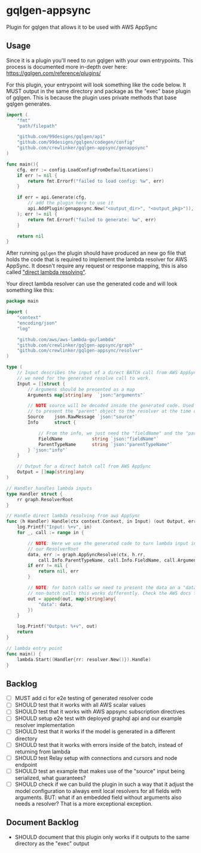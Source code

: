 # gqlgen-appsync

Plugin for gqlgen that allows it to be used with AWS AppSync

## Usage

Since it is a plugin you'll need to run gqlgen with your own entrypoints. This process is
documented more in-depth over here: https://gqlgen.com/reference/plugins/

For this plugin, your entrypoint will look something like the code below. It MUST output
in the same directory and package as the "exec" base plugin of gqlgen. This is because the
plugin uses private methods that base gqlgen generates.

```Go
import (
	"fmt"
	"path/filepath"

	"github.com/99designs/gqlgen/api"
	"github.com/99designs/gqlgen/codegen/config"
	"github.com/crewlinker/gqlgen-appsync/genappsync"
)

func main(){
	cfg, err := config.LoadConfigFromDefaultLocations()
	if err != nil {
		return fmt.Errorf("failed to load config: %w", err)
	}

	if err = api.Generate(cfg,
        // add the plugin here to use it
		api.AddPlugin(genappsync.New("<output_dir>", "<output_pkg>")),
	); err != nil {
		return fmt.Errorf("failed to generate: %w", err)
	}

	return nil
}
```

After running `gqlgen` the plugin should have produced an new go file that holds the code
that is required to implement the lambda resolver for AWS AppSync. It doesn't require any
request or response mapping, this is also called ["direct lambda resolving"](https://docs.aws.amazon.com/appsync/latest/devguide/direct-lambda-reference.html).

Your direct lambda resolver can use the generated code and will look something like this:

```Go
package main

import (
	"context"
	"encoding/json"
	"log"

	"github.com/aws/aws-lambda-go/lambda"
	"github.com/crewlinker/gqlgen-appsync/graph"
	"github.com/crewlinker/gqlgen-appsync/resolver"
)

type (
	// Input describes the input of a direct BATCH call from AWS AppSync that
	// we need for the generated resolve call to work.
	Input = []struct {
        // Argumens should be presented as a map
		Arguments map[string]any  `json:"arguments"`

        // NOTE source will be decoded inside the generated code. Used for non-root resolvers
        // to present the "parent" object to the resolver at the time of calling.
		Source    json.RawMessage `json:"source"`
		Info      struct {

            // From the info, we just need the "fieldName" and the "parentTypeName"
			FieldName           string `json:"fieldName"`
			ParentTypeName      string `json:"parentTypeName"`
		} `json:"info"`
	}

	// Output for a direct batch call from AWS AppSync
	Output = []map[string]any
)

// Handler handles lambda inputs
type Handler struct {
	rr graph.ResolverRoot
}

// Handle direct lambda resolving from aws AppSync
func (h Handler) Handle(ctx context.Context, in Input) (out Output, err error) {
	log.Printf("Input: %+v", in)
	for _, call := range in {

        // NOTE: Here we use the generated code to turn lambda input into calls on
        // our ResolverRoot
		data, err := graph.AppSyncResolve(ctx, h.rr,
			call.Info.ParentTypeName, call.Info.FieldName, call.Arguments, call.Source)
		if err != nil {
			return nil, err
		}

        // NOTE: for batch calls we need to present the data on a "data" field. For
        // non-batch calls this works differently. Check the AWS docs for this.
		out = append(out, map[string]any{
			"data": data,
		})
	}

	log.Printf("Output: %+v", out)
	return
}

// lambda entry point
func main() {
	lambda.Start((Handler{rr: resolver.New()}).Handle)
}
```

## Backlog

- [ ] MUST add ci for e2e testing of generated resolver code
- [ ] SHOULD test that it works with all AWS scalar values
- [ ] SHOULD test that it works with AWS appsync subscription directives
- [ ] SHOULD setup e2e test with deployed graphql api and our example resolver implementation
- [ ] SHOULD test that it works if the model is generated in a different directory
- [ ] SHOULD test that it works with errors inside of the batch, instead of returning from lambda
- [ ] SHOULD test Relay setup with connections and cursors and node endpoint
- [ ] SHOULD test an example that makes use of the "source" input being serialized, what guarantees?
- [ ] SHOULD check if we can build the plugin in such a way that it adjust the model configuration to always
      emit local resolvers for all fields with arguments. BUT: what if an embedded field without arguments
      also needs a resolver? That is a more exceptional exception.

## Document Backlog

- SHOULD document that this plugin only works if it outputs to the same directory as the "exec" output

